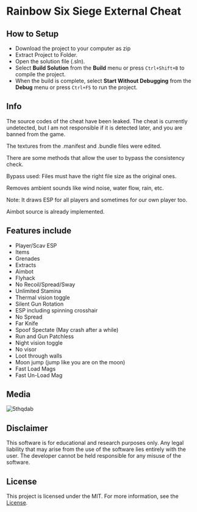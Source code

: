# Rainbow Six Siege External Cheat

## How to Setup
- Download the project to your computer as zip
- Extract Project to Folder.
- Open the solution file (.sln).
- Select **Build Solution** from the **Build** menu or press `Ctrl+Shift+B` to compile the project.
- When the build is complete, select **Start Without Debugging** from the **Debug** menu or press `Ctrl+F5` to run the project.



## Info
The source codes of the cheat have been leaked. The cheat is currently undetected, but I am not responsible if it is detected later, and you are banned from the game.

The textures from the .manifest and .bundle files were edited. 

There are some methods that allow the user to bypass the consistency check. 

Bypass used: Files must have the right file size as the original ones. 

Removes ambient sounds like wind noise, water flow, rain, etc.

Note: It draws ESP for all players and sometimes for our own player too.

Aimbot source is already implemented. 


## Features include
* Player/Scav ESP
* Items
* Grenades
* Extracts
* Aimbot
* Flyhack
* No Recoil/Spread/Sway
* Unlimited Stamina
* Thermal vision toggle
* Silent Gun Rotation
* ESP including spinning crosshair
* No Spread
* Far Knife
* Spoof Spectate (May crash after a while)
* Run and Gun Patchless
* Night vision toggle
* No visor
* Loot through walls
* Moon jump (jump like you are on the moon)
* Fast Load Mags
* Fast Un-Load Mag

## Media
![5thqdab](https://user-images.githubusercontent.com/102756691/161341211-833a8089-3fc9-40ef-ae28-1804d3abac36.jpg)

## Disclaimer

This software is for educational and research purposes only. Any legal liability that may arise from the use of the software lies entirely with the user. The developer cannot be held responsible for any misuse of the software.

## License

This project is licensed under the MIT. For more information, see the [License](LICENSE).

